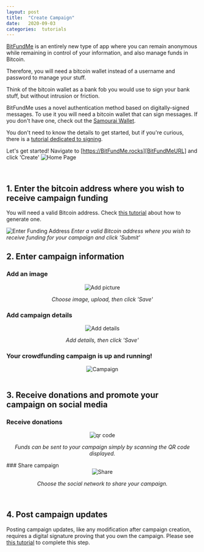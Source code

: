 ```yaml
---
layout: post
title:  "Create Campaign"
date:   2020-09-03
categories:  tutorials
---
```


[BitFundMe][BitFundMe] is an entirely new type of app where you can remain anonymous while remaining in control of your information, and also manage funds in Bitcoin.

Therefore, you will need a bitcoin wallet instead of a username and password to manage your stuff.

Think of the bitcoin wallet as a bank fob you would use to sign your bank stuff, but without intrusion or friction.

BitFundMe uses a novel authentication method based on digitally-signed messages. To use it you will need a bitcoin wallet that can sign messages. If
you don't have one, check out the [Samourai Wallet][SamouraiWallet].

You don't need to know the details to get started, but if you're curious, there is a [tutorial dedicated to signing][signingTutorial].

Let's get started! Navigate to [https://BitFundMe.rocks][BitFundMeURL] and click 'Create'
![Home Page](/assets/homePage.svg)

<br/>

## 1. Enter the bitcoin address where you wish to receive campaign funding

You will need a valid Bitcoin address. Check [this tutorial][Generate] about how to generate one.

![Enter Funding Address](/assets/newAddress.svg)
*Enter a valid Bitcoin address where you wish to receive funding for your campaign and click 'Submit'*

## 2. Enter campaign information
### Add an image
<div style="text-align: center">
   <img alt="Add picture" src="/assets/pictureAdd.svg" />
</div> 
<p align='center'> <i>Choose image, upload, then click 'Save'</i></p>

### Add campaign details
<div style="text-align: center">
   <img alt="Add details" src="/assets/detailsAdd.png" />
</div> 
<p align='center'> <i>Add details, then click 'Save'</i></p>


### Your crowdfunding campaign is up and running!
<div style="text-align: center">
   <img alt="Campaign" src="/assets/campaign.svg" />
</div> 

<br/>

## 3. Receive donations and promote your campaign on social media
### Receive donations
<div style="text-align: center">
   <img alt="qr code" src="/assets/qr.svg" />
</div> 
<p align='center'> <i>Funds can be sent to your campaign simply by scanning the QR code displayed.</i></p>
### Share campaign
<div style="text-align: center">
   <img alt="Share" src="/assets/share.svg" />
</div> 
<p align='center'> <i>Choose the social network to share your campaign.</i></p>
<br/>

## 4. Post campaign updates 
Posting campaign updates, like any modification after campaign creation, requires a digital signature proving that you own the campaign. Please see [this tutorial][signingTutorial] to complete this step.

[SamouraiWallet]: https://samouraiwallet.com
[signingTutorial]: /tutorials/2020/09/04/signing.html
[BitFundMe]: https://bitfundme.rocks
[Generate]: /tutorials/2020/09/05/generate-address.html
[BitFundMeURL]:https://BitFundMe.rocks
